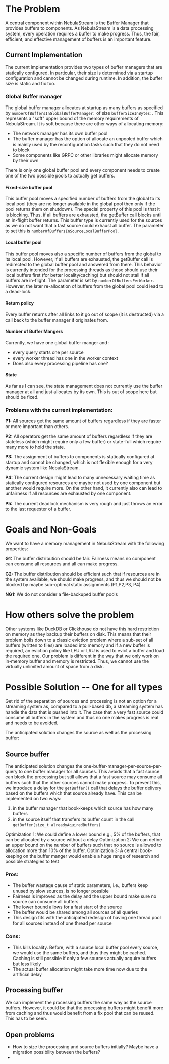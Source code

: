 # The Problem
A central component within NebulaStream is the Buffer Manager that provides buffers to components. As NebulaStream is a data processing system, every operation requires a buffer to make progress. Thus, the fair, efficient, and effective management of buffers is an important feature. 

## Current Implementation
The current implementation provides two types of buffer managers that are statically configured. In particular, their size is determined via a startup configuration and cannot be changed during runtime. In addition, the buffer size is static and fix too.

### Global Buffer manager
The global buffer manager allocates at startup as many buffers as specified by
`numberOfBuffersInGlobalBufferManager:` of size `bufferSizeInBytes:`. This represents a "soft" upper bound of the memory requirements of NebulaStream. It is soft because there are other ways of allocating memory:
- The network manager has its own buffer pool
- The buffer manager has the option of allocate an unpooled buffer which is mainly used by the reconfiguration tasks such that they do not need to block
- Some components like GRPC or other libraries might allocate memory by their own

There is only one global buffer pool and every component needs to create one of the two possible pools to actually get buffers.

#### Fixed-size buffer pool
This buffer pool moves a specified number of buffers from the global to its local pool (they are no longer available in the global pool then only if the pool returns them on shutdown). The special property of this pool is that it is blocking. Thus, if all buffers are exhausted, the getBuffer call blocks until an in-flight buffer returns. This buffer type is currently used for the sources as we do not want that a fast source could exhaust all buffer. The parameter to set this is 
`numberOfBuffersInSourceLocalBufferPool`.

#### Local buffer pool
This buffer pool moves also a specific number of buffers from the global to its local pool. However, if all buffers are exhausted, the getBuffer call is redirected to the global buffer pool and answered from there. This behavior is currently intended for the processing threads as those should use their local buffers first (for better locality/caching) but should not stall if all buffers are in-flight. The parameter is set by `numberOfBuffersPerWorker`. However, the later re-allocation of buffers from the global pool could lead to a dead-lock.

#### Return policy
Every buffer returns after all links to it go out of scope (it is destructed) via a call back to the buffer manager it originates from.

#### Number of Buffer Mangers
Currently, we have one global buffer manger and :
- every query starts one per source
- every worker thread has one in the worker context
- Does also every processing pipeline has one?

#### State
As far as I can see, the state management does not currently use the buffer manager at all and just allocates by its own. This is out of scope here but should be fixed.
### Problems with the current implementation:

**P1:** All sources get the same amount of buffers regardless if they are faster or more important than others.

**P2:** All operators get the same amount of buffers regardless if they are stateless (which might require only a few buffer) or state-full which require many more to hold the state.

**P3:** The assignment of buffers to components is statically configured at startup and cannot be changed, which is not flexible enough for a very dynamic system like NebulaStream.

**P4:** The current design might lead to many unnecessary waiting time as statically configured resources are maybe not used by one component but another would require more. On the other hand, it currently also can lead to unfairness if all resources are exhausted by one component. 

**P5:** The current deadlock mechanism is very rough and just throws an error to the last requester of a buffer. 

# Goals and Non-Goals
We want to have a memory management in NebulaStream with the following properties:

**G1:** The buffer distribution should be fair. Fairness means no component can consume all resources and all can make progress.

**G2:** The buffer distribution should be efficient such that if resources are in the system available, we should make progress, and thus we should not be blocked by maybe sub-optimal static assignments (P1,P2,P3, P4)

**NG1:** We do not consider a file-backuped buffer pools

# How others solve the problem
Other systems like DuckDB or Clickhouse do not have this hard restriction on memory as they backup their buffers on disk. This means that their problem boils down to a classic eviction problem where a sub-set of all buffers (written to files) are loaded into memory and if a new buffer is required, an eviction policy like LFU or LRU is used to evict a buffer and load the required one. Our problem is different in the way that we only work on in-memory buffer and memory is restricted. Thus, we cannot use the virtually unlimited amount of space from a disk.


# Possible Solution -- One for all types
Get rid of the separation of sources and processing is not an option for a streaming system as, compared to a pull-based db, a streaming system has handle the data that is pushed into it. The case that a very fast source could consume all buffers in the system and thus no one makes progress is real and needs to be avoided.  

The anticipated solution changes the source as well as the processing buffer:

## Source buffer
The anticipated solution changes the one-buffer-manager-per-source-per-query to one buffer manager for all sources. This avoids that a fast source can block the processing but still allows that a fast source may consume all buffers such that the other sources cannot make progress. To prevent this, we introduce a delay for the `getBuffer()` call that delays the buffer delivery based on the buffers which that source already have. This can be implemented on two ways:
1. in the buffer manager that book-keeps which source has how many buffers
2. in the source itself that transfers its buffer count in the call `getBuffer(size_t alreadyAquiredBuffers)`

Optimization 1: We could define a lower bound e.g., 5% of the buffers, that can be allocated by a source without a delay
Optimization 2: We can define an upper bound on the number of buffers such that no source is allowed to allocation more than 10% of the buffer.
Optimization 3: A central book-keeping on the buffer manger would enable a huge range of research and possible strategies to test

### Pros: 
- The buffer wastage cause of static parameters, i.e., buffers keep unused by slow sources, is no longer possible 
- Fairness is improved as the delay and the upper bound make sure no source can consume all buffers
- The lower bound allows for a fast start of the source
- The buffer would be shared among all sources of all queries
- This design fits with the anticipated redesign of having one thread pool for all sources instead of one thread per source

### Cons:
- This kills locality. Before, with a source local buffer pool every source, we would use the same buffers, and thus they might be cached. Caching is still possible if only a few sources actually acquire buffers but less likely
- The actual buffer allocation might take more time now due to the artificial delay 

## Processing buffer
We can implement the processing buffers the same way as the source buffers. However, it could be that the processing buffers might benefit more from caching and thus would benefit from a fix pool that can be reused. This has to be seen.


## Open problems
- How to size the processing and source buffers initially? Maybe have a migration possibility between the buffers? 
- 